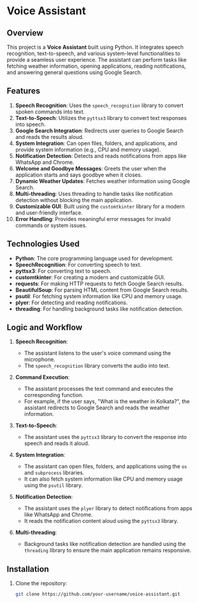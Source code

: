 # Voice Assistant 

## Overview
This project is a **Voice Assistant** built using Python. It integrates speech recognition, text-to-speech, and various system-level functionalities to provide a seamless user experience. The assistant can perform tasks like fetching weather information, opening applications, reading notifications, and answering general questions using Google Search.

## Features
1. **Speech Recognition**: Uses the `speech_recognition` library to convert spoken commands into text.
2. **Text-to-Speech**: Utilizes the `pyttsx3` library to convert text responses into speech.
3. **Google Search Integration**: Redirects user queries to Google Search and reads the results aloud.
4. **System Integration**: Can open files, folders, and applications, and provide system information (e.g., CPU and memory usage).
5. **Notification Detection**: Detects and reads notifications from apps like WhatsApp and Chrome.
6. **Welcome and Goodbye Messages**: Greets the user when the application starts and says goodbye when it closes.
7. **Dynamic Weather Updates**: Fetches weather information using Google Search.
8. **Multi-threading**: Uses threading to handle tasks like notification detection without blocking the main application.
9. **Customizable GUI**: Built using the `customtkinter` library for a modern and user-friendly interface.
10. **Error Handling**: Provides meaningful error messages for invalid commands or system issues.

## Technologies Used
- **Python**: The core programming language used for development.
- **SpeechRecognition**: For converting speech to text.
- **pyttsx3**: For converting text to speech.
- **customtkinter**: For creating a modern and customizable GUI.
- **requests**: For making HTTP requests to fetch Google Search results.
- **BeautifulSoup**: For parsing HTML content from Google Search results.
- **psutil**: For fetching system information like CPU and memory usage.
- **plyer**: For detecting and reading notifications.
- **threading**: For handling background tasks like notification detection.

## Logic and Workflow
1. **Speech Recognition**:
   - The assistant listens to the user's voice command using the microphone.
   - The `speech_recognition` library converts the audio into text.

2. **Command Execution**:
   - The assistant processes the text command and executes the corresponding function.
   - For example, if the user says, "What is the weather in Kolkata?", the assistant redirects to Google Search and reads the weather information.

3. **Text-to-Speech**:
   - The assistant uses the `pyttsx3` library to convert the response into speech and reads it aloud.

4. **System Integration**:
   - The assistant can open files, folders, and applications using the `os` and `subprocess` libraries.
   - It can also fetch system information like CPU and memory usage using the `psutil` library.

5. **Notification Detection**:
   - The assistant uses the `plyer` library to detect notifications from apps like WhatsApp and Chrome.
   - It reads the notification content aloud using the `pyttsx3` library.

6. **Multi-threading**:
   - Background tasks like notification detection are handled using the `threading` library to ensure the main application remains responsive.

## Installation
1. Clone the repository:
   ```bash
   git clone https://github.com/your-username/voice-assistant.git
